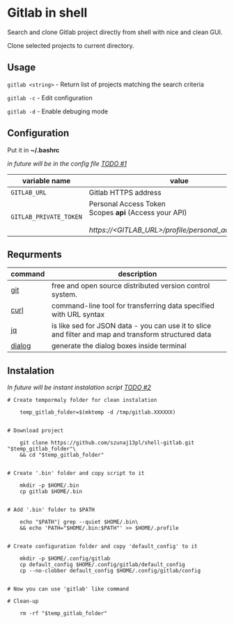 # Gitlab in shell 

Search and clone Gitlab project directly from shell with nice and clean GUI.

Clone selected projects to current directory.


## Usage 

`gitlab <string>` - Return list of projects matching the search criteria

`gitlab -c` - Edit configuration

`gitlab -d` - Enable debuging mode 

## Configuration

Put it in __~/.bashrc__

_in future will be in the config file [TODO #1](https://github.com/szunaj13pl/shell-gitlab/issues/1)_

|variable name          |value      |exemple                                                  |  
|----------------------|------------|---------------------------------------------------------|
|`GITLAB_URL`| Gitlab HTTPS address |`export GITLAB_URL=gitlab.company.com`|
|`GITLAB_PRIVATE_TOKEN`| Personal Access Token <br> Scopes **api** (Access your API)<br><br>  *https://<GITLAB_URL>/profile/personal_access_tokens*|`export GITLAB_PRIVATE_TOKEN=verySecretToken123`|



## Requrments


|   command                                             |      description                                                  |
|-------------------------------------------------------|-------------------------------------------------------------------|
|[git](https://git-scm.com/)                            | free and open source distributed version control system.          |
|[curl](https://github.com/curl/curl)                   | command-line tool for transferring data specified with URL syntax |
|[jq](https://stedolan.github.io/jq/)                   | is like sed for JSON data - you can use it to slice and filter and map and transform structured data  |
|[dialog](http://linuxcommand.org/lc3_adv_dialog.php)   | generate the dialog boxes inside terminal                                      |

## Instalation

_In future will be instant instalation script [TODO #2](https://github.com/szunaj13pl/shell-gitlab/issues/2)_


```
# Create tempormaly folder for clean instalation

    temp_gitlab_folder=$(mktemp -d /tmp/gitlab.XXXXXX)


# Download project

    git clone https://github.com/szunaj13pl/shell-gitlab.git "$temp_gitlab_folder"\
    && cd "$temp_gitlab_folder"


# Create '.bin' folder and copy script to it

    mkdir -p $HOME/.bin
    cp gitlab $HOME/.bin


# Add '.bin' folder to $PATH

    echo "$PATH"| grep --quiet $HOME/.bin\
    && echo 'PATH="$HOME/.bin:$PATH"' >> $HOME/.profile


# Create configuration folder and copy 'default_config' to it

    mkdir -p $HOME/.config/gitlab
    cp default_config $HOME/.config/gitlab/default_config
    cp --no-clobber default_config $HOME/.config/gitlab/config

    
# Now you can use 'gitlab' like command 

# Clean-up

    rm -rf "$temp_gitlab_folder"

```